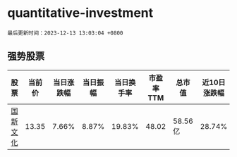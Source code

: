 # quantitative-investment

`最后更新时间：2023-12-13 13:03:04 +0800`

## 强势股票

|股票|当前价|当日涨跌幅|当日振幅|当日换手率|市盈率TTM|总市值|近10日涨跌幅|
|----|----|----|----|----|----|----|----|
|[国新文化](https://xueqiu.com/S/SH600636)|13.35|7.66%|8.87%|19.83%|48.02|58.56亿|28.74%|
